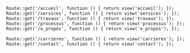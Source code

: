 
`Route::get('/accueil', function () {
    return view('accueil');
});`
`Route::get('/services', function () {
    return view('services');
});`
`Route::get('/travaux', function () {
    return view('travaux');
});`
`Route::get('/processus', function () {
    return view('processus');
});`
`Route::get('/a_propos', function () {
    return view('a_propos');
});`

`Route::get('/carrieres', function () {
    return view('carrieres');
});`
`Route::get('/contact', function () {
    return view('contact');
});`

